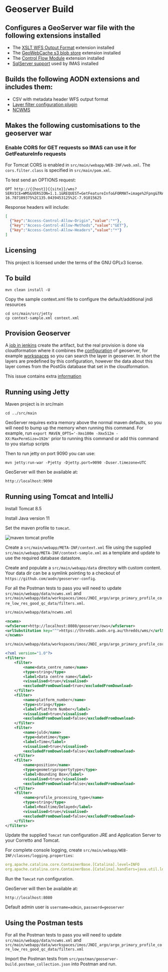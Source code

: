 # Geoserver Build

## Configures a GeoServer war file with the following extensions installed

* The [XSLT WFS Output Format](https://docs.geoserver.org/stable/en/user/extensions/xslt/index.html)
  extension installed
* The [GeoWebCache s3 blob store](https://docs.geoserver.org/stable/en/user/extensions/gwc-s3/index.html)
  extension installed
* The [Control Flow Module](https://docs.geoserver.org/stable/en/user/extensions/controlflow/index.html) 
  extension installed
* [SqlServer support](https://docs.geoserver.org/stable/en/user/data/database/sqlserver.html) used by IMAS installed

## Builds the following AODN extensions and includes them:

* CSV with metadata header WFS output format
* [Layer filter configuration plugin](src/extension/layer-filters/README.md)
* [NCWMS](src/extension/ncwms/README.md)

## Makes the following customisations to the geoserver war

### Enable CORS for GET requests so IMAS can use it for GetFeatureInfo requests

For Tomcat CORS is enabled in `src/main/webapp/WEB-INF/web.xml`.  The `cors.filter.class` is specified in `src/main/pom.xml`.

To test send an OPTIONS request:
```
OPT http://{{host}}{{site}}/wms?SERVICE=WMS&VERSION=1.1.1&REQUEST=GetFeatureInfo&FORMAT=image%2Fpng&TRANSPARENT=true&QUERY_LAYERS=imos:anmn_velocity_timeseries_map&STYLES&LAYERS=imos:anmn_velocity_timeseries_map&exceptions=application/vnd.ogc.se_inimage&INFO_FORMAT=text/html&FEATURE_COUNT=50&X=50&Y=50&SRS=EPSG%3A4326&WIDTH=101&HEIGHT=101&BBOX=126.1669921875%2C-16.787109375%2C135.0439453125%2C-7.91015625
```

Response headers will include:

```json
[
  {"key":"Access-Control-Allow-Origin","value":"*"},
  {"key":"Access-Control-Allow-Methods","value":"GET"},
  {"key":"Access-Control-Allow-Headers","value":"*"}
]
```

## Licensing
This project is licensed under the terms of the GNU GPLv3 license.


## To build

```
mvn clean install -U 
```

Copy the sample context.xml file to configure the default/additional jndi resources

```
cd src/main/src/jetty
cp context-sample.xml context.xml
```

## Provision Geoserver
A [job in jenkins](https://build.aodn.org.au/job/geoserver-build_build/) create the artifact, but the real provision
is done via cloudformation where it combines the [configuration](https://github.com/aodn/geoserver-config) 
of geoserver, for example [workspaces](https://github.com/aodn/geoserver-config/tree/master/workspaces/imos)
so you can search the layer in geoserver. In short the layers are predefined by this configuration, however
the data about this layer comes from the PostGis database that set in the cloudformation.

This issue contains extra [information](https://github.com/aodn/backlog/issues/4098)

## Running using Jetty

Maven project is in src/main
```
cd ../src/main
```

GeoServer requires extra memory above the normal maven defaults, so you will need to bump up the memory when running this command. For example, run `export MAVEN_OPTS='-Xms100m -Xmx512m -XX:MaxPermSize=192m'`
prior to running this command or add this command to you startup scripts

Then to run jetty on port 9090 you can use:
```
mvn jetty:run-war -Pjetty -Djetty.port=9090 -Duser.timezone=UTC
```

GeoServer will then be available at:

```
http://localhost:9090
```

## Running using Tomcat and IntelliJ

Install Tomcat 8.5

Install Java version 11

Set the maven profile to `tomcat`.

![maven tomcat profile](https://github.com/aodn/geoserver-build/assets/40220935/68d0c69f-1ca9-44db-b59e-edf6b47121a3)

Create a `src/main/webapp/META-INF/context.xml` file using the supplied `src/main/webapp/META-INF/context-sample.xml` as 
a template and update to use the required database datastore.

Create and populate a `src/main/webapp/data` directory with custom content. Your data dir can be a symlink pointing to a
checkout of `https://github.com/aodn/geoserver-config`.

For all the Postman tests to pass you will need to update `src/main/webapp/data/ncwms.xml` and `src/main/webapp/data/workspaces/imos/JNDI_argo/argo_primary_profile_core_low_res_good_qc_data/filters.xml`.

```xml
src/main/webapp/data/ncwms.xml

<ncwms>
<wfsServer>http://localhost:8080/geoserver/ows</wfsServer>
<urlSubstitution key="^">https://thredds.aodn.org.au/thredds/wms/</urlSubstitution>
</ncwms>
```

```xml
src/main/webapp/data/workspaces/imos/JNDI_argo/argo_primary_profile_core_low_res_good_qc_data/filters.xml

<?xml version="1.0"?>
<filters>
    <filter>
        <name>data_centre_name</name>
        <type>string</type>
        <label>Data centre name</label>
        <visualised>true</visualised>
        <excludedFromDownload>true</excludedFromDownload>
    </filter>
    <filter>
        <name>platform_number</name>
        <type>string</type>
        <label>Platform Number</label>
        <visualised>true</visualised>
        <excludedFromDownload>false</excludedFromDownload>
    </filter>
    <filter>
        <name>juld</name>
        <type>datetime</type>
        <label>Time</label>
        <visualised>true</visualised>
        <excludedFromDownload>false</excludedFromDownload>
    </filter>
    <filter>
        <name>position</name>
        <type>geometrypropertytype</type>
        <label>Bounding Box</label>
        <visualised>true</visualised>
        <excludedFromDownload>false</excludedFromDownload>
    </filter>
    <filter>
        <name>profile_processing_type</name>
        <type>string</type>
        <label>Realtime/Delayed</label>
        <visualised>true</visualised>
        <excludedFromDownload>false</excludedFromDownload>
    </filter>
</filters>

```

Update the supplied `Tomcat` run configuration JRE and Application Server to your Corretto and Tomcat.

For complete console logging, create `src/main/webapp/WEB-INF/classes/logging.properties`:

```yaml
org.apache.catalina.core.ContainerBase.[Catalina].level=INFO
org.apache.catalina.core.ContainerBase.[Catalina].handlers=java.util.logging.ConsoleHandler
```

Run the `Tomcat` run configuration.

GeoServer will then be available at:

```
http://localhost:8080
```

Default admin user is `username=admin`, `password=geoserver`

## Using the Postman tests

For all the Postman tests to pass you will need to
update `src/main/webapp/data/ncwms.xml` and `src/main/webapp/data/workspaces/imos/JNDI_argo/argo_primary_profile_core_low_res_good_qc_data/filters.xml`

Import the Postman tests from `src/postman/geoserver-build.postman_collection.json` into Postman and run.
